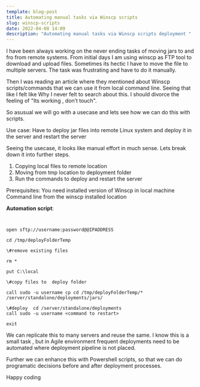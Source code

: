 ```yaml
---
template: blog-post
title: Automating manual tasks via Winscp scripts
slug: winscp-scripts
date: 2022-04-08 14:09
description: "Automating manual tasks via Winscp scripts deployment "
---
```

I have been always working on the never ending tasks of moving jars to and fro from remote systems. From initial days I am using winscp as FTP tool to download and upload files. Sometimes its hectic I have to move the file to multiple servers. The task was frustrating and have to do it manually.

Then I was reading an article where they mentioned about Winscp scripts/commands that we can use it from local command line.  Seeing that like I felt like Why I never felt to search about this. I should divorce the feeling of "Its working , don’t touch". 

So asusual we will go with a usecase and lets see how we can do this with scripts.

Use case: Have to deploy jar files into remote Linux system and deploy it in the server and restart the server

Seeing the usecase, it looks like manual effort in much sense. Lets break down it into further steps. 	

1. Copying local files to remote location
2. Moving from tmp location to deployment folder
3. Run the commands to deploy and restart the server

Prerequisites: You need installed version of Winscp in local machine
Command line from the winscp installed location

**Automation script**:

```


open sftp://username:password@@IPADDRESS 

cd /tmp/deployFolderTemp

\#remove existing files 

rm *

put C:\local

\#copy files to  deploy folder 

call sudo -u username cp cd /tmp/deployFolderTemp/* /server/standalone/deployments/jars/

\#deploy  cd /server/standalone/deployments
call sudo -u username <command to restart>

exit
```

We can replicate this to many servers and reuse the same. I know this is a small task , but in Agile environment frequent deployments need to be automated where deployment pipeline is not placed.



Further we can enhance this with Powershell scripts, so that we can do programatic decisions before and after deployment processes.

Happy coding